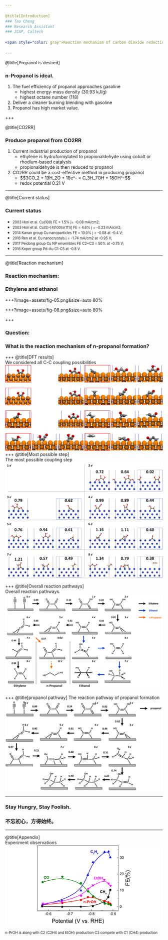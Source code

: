 ```yaml
---

@title[Introduction]
### Tao Cheng
### Research Assistant
### JCAP, Caltech

<span style="color: gray">Reaction mechanism of carbon dioxide reduction to propanol </span>

---
```


@title[Propanol is desired]
### n-Propanol is ideal.

<ol>
<li>
The fuel efficiency of propanol approaches gasoline
    <ul>
    <li>
    highest energy-mass density (30.93 kJ/g)
    </li>
    <li>
    highest octane number (118)
    </li>
    </ul>
</li>

<!-- highest energy-mass density (30.93 kJ/g) of the C1-C3 alcohols -->
<!-- highest octane number (118) of the C1-C3 alcohols -->

<li>
Deliver a cleaner burning blending with gasoline
</li>

<li>
Propanol has high market value.
</li>

</ol>

+++

@title[CO2RR]
### Produce propanol from CO2RR

<ol>
<li>
Current industrial production of propanol
    <ul>
    <li>
    ethylene is hydroformylated to propionaldehyde using cobalt or rhodium-based catalysis
    </li>
    <li>
    propionaldehyde is then reduced to propanol
    </li>
    </ul>
</li>

<li>
CO2RR could be a cost-effective method in producing propanol
    <ul>
    <li>
    $$3CO_2 + 13H_2O + 18e^- = C_3H_7OH + 18OH^-$$
    </li>
    <li>
    redox potential 0.21 V
    </li>
    </ul>
</li>

</ol>

---

@title[Current status]
### Current status

- <span style="font-size: 0.8em"> 2003 Hori et al. Cu(100) FE = 1.5% j= -0.08 mA/cm2; </span>
- <span style="font-size: 0.8em"> 2003 Hori et al. Cu(S)-[4(100)x(111)] FE = 4.6% j = -0.23 mA/cm2; </span>
- <span style="font-size: 0.8em"> 2014 Kanan group Cu nanoparticles FE = 10.0% j = -0.08 at -0.4 V; </span>
- <span style="font-size: 0.8em"> 2016 Ren et al. Cu nanocrystals j = -1.74 mA/cm2 at -0.95 V; </span>
- <span style="font-size: 0.8em"> 2017 Peidong group Cu NP ensembles FE C2+C3 = 50% at -0.75 V; </span>
- <span style="font-size: 0.8em"> 2016 Koper group Pd-Au C1-C5 at -0.8 V. </span>

---

@title[Reaction mechanism]
### Reaction mechanism:
### Ethylene and ethanol
<!-- <span class="fragment"> @fa[hand-o-down fa-2x] </span> -->
+++?image=assets/fig-05.png&size=auto 80%
<!-- .slide: data-background-transition="none" -->
+++?image=assets/fig-06.png&size=auto 80%
<!-- .slide: data-background-transition="none" -->
+++
### Question:
### What is the reaction mechanism of n-propanol formation?
+++
@title[DFT results]  
We considered all C-C coupling possibilities
![](assets/fig-07.jpg)
+++
@title[Most possible step]  
The most possible coupling step
![](assets/rxn.png)

+++
@title[Overall reaction pathways]  
Overall reaction pathways.
![](assets/fig-04.png)

+++
@title[propanol pathway] 
The reaction pathway of propanol formation
![](assets/fig-10.jpg)


---
### Stay Hungry, Stay Foolish.
### 不忘初心，方得始终。
---
@title[Appendix]  
Experiment observations
![](assets/fig-01.png)

<span class="fragment" style="font-size: 0.8em">
n-PrOH is along with C2 (C2H4 and EtOH) production   
</span>
<span class="fragment" style="font-size: 0.8em">
C3 compete with C1 (CH4) production   
</span>
